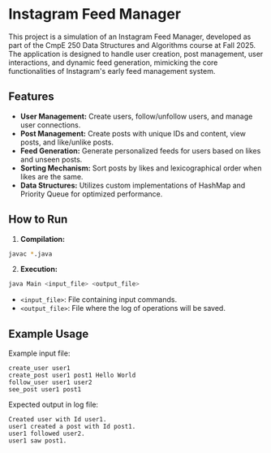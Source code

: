 # Instagram Feed Manager

This project is a simulation of an Instagram Feed Manager, developed as part of the CmpE 250 Data Structures and Algorithms course at Fall 2025. The application is designed to handle user creation, post management, user interactions, and dynamic feed generation, mimicking the core functionalities of Instagram's early feed management system.

## Features

- **User Management:** Create users, follow/unfollow users, and manage user connections.
- **Post Management:** Create posts with unique IDs and content, view posts, and like/unlike posts.
- **Feed Generation:** Generate personalized feeds for users based on likes and unseen posts.
- **Sorting Mechanism:** Sort posts by likes and lexicographical order when likes are the same.
- **Data Structures:** Utilizes custom implementations of HashMap and Priority Queue for optimized performance.

## How to Run

1. **Compilation:**
```bash
javac *.java
```

2. **Execution:**
```bash
java Main <input_file> <output_file>
```
- `<input_file>`: File containing input commands.
- `<output_file>`: File where the log of operations will be saved.

## Example Usage

Example input file:
```text
create_user user1
create_post user1 post1 Hello World
follow_user user1 user2
see_post user1 post1
```

Expected output in log file:
```text
Created user with Id user1.
user1 created a post with Id post1.
user1 followed user2.
user1 saw post1.
```
